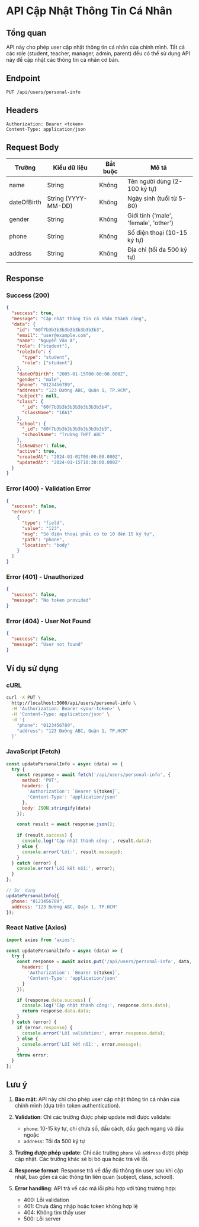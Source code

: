 # API Cập Nhật Thông Tin Cá Nhân

## Tổng quan

API này cho phép user cập nhật thông tin cá nhân của chính mình. Tất cả các role (student, teacher, manager, admin, parent) đều có thể sử dụng API này để cập nhật các thông tin cá nhân cơ bản.

## Endpoint

```
PUT /api/users/personal-info
```

## Headers

```
Authorization: Bearer <token>
Content-Type: application/json
```

## Request Body

| Trường | Kiểu dữ liệu | Bắt buộc | Mô tả |
|--------|--------------|----------|-------|
| name | String | Không | Tên người dùng (2-100 ký tự) |
| dateOfBirth | String (YYYY-MM-DD) | Không | Ngày sinh (tuổi từ 5-80) |
| gender | String | Không | Giới tính ('male', 'female', 'other') |
| phone | String | Không | Số điện thoại (10-15 ký tự) |
| address | String | Không | Địa chỉ (tối đa 500 ký tự) |

## Response

### Success (200)

```json
{
  "success": true,
  "message": "Cập nhật thông tin cá nhân thành công",
  "data": {
    "id": "60f7b3b3b3b3b3b3b3b3b3b3",
    "email": "user@example.com",
    "name": "Nguyễn Văn A",
    "role": ["student"],
    "roleInfo": {
      "type": "student",
      "role": ["student"]
    },
    "dateOfBirth": "2005-01-15T00:00:00.000Z",
    "gender": "male",
    "phone": "0123456789",
    "address": "123 Đường ABC, Quận 1, TP.HCM",
    "subject": null,
    "class": {
      "_id": "60f7b3b3b3b3b3b3b3b3b3b4",
      "className": "10A1"
    },
    "school": {
      "_id": "60f7b3b3b3b3b3b3b3b3b3b5",
      "schoolName": "Trường THPT ABC"
    },
    "isNewUser": false,
    "active": true,
    "createdAt": "2024-01-01T00:00:00.000Z",
    "updatedAt": "2024-01-15T10:30:00.000Z"
  }
}
```

### Error (400) - Validation Error

```json
{
  "success": false,
  "errors": [
    {
      "type": "field",
      "value": "123",
      "msg": "Số điện thoại phải có từ 10 đến 15 ký tự",
      "path": "phone",
      "location": "body"
    }
  ]
}
```

### Error (401) - Unauthorized

```json
{
  "success": false,
  "message": "No token provided"
}
```

### Error (404) - User Not Found

```json
{
  "success": false,
  "message": "User not found"
}
```

## Ví dụ sử dụng

### cURL

```bash
curl -X PUT \
  http://localhost:3000/api/users/personal-info \
  -H 'Authorization: Bearer <your-token>' \
  -H 'Content-Type: application/json' \
  -d '{
    "phone": "0123456789",
    "address": "123 Đường ABC, Quận 1, TP.HCM"
  }'
```

### JavaScript (Fetch)

```javascript
const updatePersonalInfo = async (data) => {
  try {
    const response = await fetch('/api/users/personal-info', {
      method: 'PUT',
      headers: {
        'Authorization': `Bearer ${token}`,
        'Content-Type': 'application/json'
      },
      body: JSON.stringify(data)
    });

    const result = await response.json();
    
    if (result.success) {
      console.log('Cập nhật thành công:', result.data);
    } else {
      console.error('Lỗi:', result.message);
    }
  } catch (error) {
    console.error('Lỗi kết nối:', error);
  }
};

// Sử dụng
updatePersonalInfo({
  phone: "0123456789",
  address: "123 Đường ABC, Quận 1, TP.HCM"
});
```

### React Native (Axios)

```javascript
import axios from 'axios';

const updatePersonalInfo = async (data) => {
  try {
    const response = await axios.put('/api/users/personal-info', data, {
      headers: {
        'Authorization': `Bearer ${token}`,
        'Content-Type': 'application/json'
      }
    });

    if (response.data.success) {
      console.log('Cập nhật thành công:', response.data.data);
      return response.data.data;
    }
  } catch (error) {
    if (error.response) {
      console.error('Lỗi validation:', error.response.data);
    } else {
      console.error('Lỗi kết nối:', error.message);
    }
    throw error;
  }
};
```

## Lưu ý

1. **Bảo mật**: API này chỉ cho phép user cập nhật thông tin cá nhân của chính mình (dựa trên token authentication).

2. **Validation**: Chỉ các trường được phép update mới được validate:
   - `phone`: 10-15 ký tự, chỉ chứa số, dấu cách, dấu gạch ngang và dấu ngoặc
   - `address`: Tối đa 500 ký tự

3. **Trường được phép update**: Chỉ các trường `phone` và `address` được phép cập nhật. Các trường khác sẽ bị bỏ qua hoặc trả về lỗi.

4. **Response format**: Response trả về đầy đủ thông tin user sau khi cập nhật, bao gồm cả các thông tin liên quan (subject, class, school).

5. **Error handling**: API trả về các mã lỗi phù hợp với từng trường hợp:
   - 400: Lỗi validation
   - 401: Chưa đăng nhập hoặc token không hợp lệ
   - 404: Không tìm thấy user
   - 500: Lỗi server 